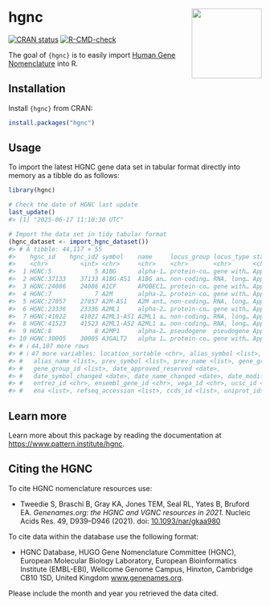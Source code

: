 
<!-- README.md is generated from README.Rmd. Please edit that file -->

# hgnc <img src='man/figures/logo.svg' align="right" height="139" />

<!-- badges: start -->

[![CRAN
status](https://www.r-pkg.org/badges/version/hgnc)](https://CRAN.R-project.org/package=hgnc)
[![R-CMD-check](https://github.com/patterninstitute/hgnc/actions/workflows/R-CMD-check.yaml/badge.svg)](https://github.com/patterninstitute/hgnc/actions/workflows/R-CMD-check.yaml)
<!-- badges: end -->

The goal of `{hgnc}` is to easily import [Human Gene
Nomenclature](https://www.genenames.org) into R.

## Installation

Install `{hgnc}` from CRAN:

``` r
install.packages("hgnc")
```

## Usage

To import the latest HGNC gene data set in tabular format directly into
memory as a tibble do as follows:

``` r
library(hgnc)

# Check the date of HGNC last update
last_update()
#> [1] "2025-06-17 11:10:30 UTC"

# Import the data set in tidy tabular format
(hgnc_dataset <- import_hgnc_dataset())
#> # A tibble: 44,117 × 55
#>    hgnc_id    hgnc_id2 symbol    name     locus_group locus_type status location
#>    <chr>         <int> <chr>     <chr>    <chr>       <chr>      <chr>  <chr>   
#>  1 HGNC:5            5 A1BG      alpha-1… protein-co… gene with… Appro… 19q13.43
#>  2 HGNC:37133    37133 A1BG-AS1  A1BG an… non-coding… RNA, long… Appro… 19q13.43
#>  3 HGNC:24086    24086 A1CF      APOBEC1… protein-co… gene with… Appro… 10q11.23
#>  4 HGNC:7            7 A2M       alpha-2… protein-co… gene with… Appro… 12p13.31
#>  5 HGNC:27057    27057 A2M-AS1   A2M ant… non-coding… RNA, long… Appro… 12p13.31
#>  6 HGNC:23336    23336 A2ML1     alpha-2… protein-co… gene with… Appro… 12p13.31
#>  7 HGNC:41022    41022 A2ML1-AS1 A2ML1 a… non-coding… RNA, long… Appro… 12p13.31
#>  8 HGNC:41523    41523 A2ML1-AS2 A2ML1 a… non-coding… RNA, long… Appro… 12p13.31
#>  9 HGNC:8            8 A2MP1     alpha-2… pseudogene  pseudogene Appro… 12p13.31
#> 10 HGNC:30005    30005 A3GALT2   alpha 1… protein-co… gene with… Appro… 1p35.1  
#> # ℹ 44,107 more rows
#> # ℹ 47 more variables: location_sortable <chr>, alias_symbol <list>,
#> #   alias_name <list>, prev_symbol <list>, prev_name <list>, gene_group <list>,
#> #   gene_group_id <list>, date_approved_reserved <date>,
#> #   date_symbol_changed <date>, date_name_changed <date>, date_modified <date>,
#> #   entrez_id <chr>, ensembl_gene_id <chr>, vega_id <chr>, ucsc_id <chr>,
#> #   ena <list>, refseq_accession <list>, ccds_id <list>, uniprot_ids <list>, …
```

## Learn more

Learn more about this package by reading the documentation at
<https://www.pattern.institute/hgnc>.

## Citing the HGNC

To cite HGNC nomenclature resources use:

- Tweedie S, Braschi B, Gray KA, Jones TEM, Seal RL, Yates B, Bruford
  EA. *Genenames.org: the HGNC and VGNC resources in 2021.* Nucleic
  Acids Res. 49, D939–D946 (2021). doi:
  [10.1093/nar/gkaa980](https://doi.org/10.1093/nar/gkaa980)

To cite data within the database use the following format:

- HGNC Database, HUGO Gene Nomenclature Committee (HGNC), European
  Molecular Biology Laboratory, European Bioinformatics Institute
  (EMBL-EBI), Wellcome Genome Campus, Hinxton, Cambridge CB10 1SD,
  United Kingdom www.genenames.org.

Please include the month and year you retrieved the data cited.

